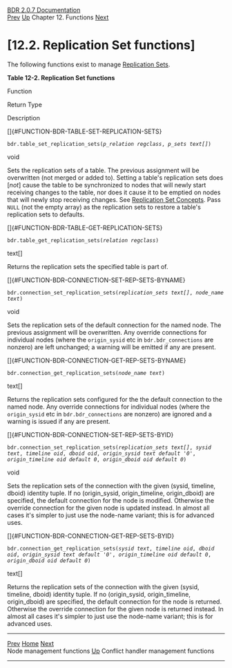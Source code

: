   [BDR 2.0.7 Documentation](README.md)                                                                                                       
  [Prev](functions-node-mgmt.md "Node management functions")   [Up](functions.md)    Chapter 12. Functions    [Next](functions-conflict-handlers.md "Conflict handler management functions")  


# [12.2. Replication Set functions]

The following functions exist to manage [Replication
Sets](replication-sets.md).


**Table 12-2. Replication Set functions**

Function

Return Type

Description

[]{#FUNCTION-BDR-TABLE-SET-REPLICATION-SETS}

`bdr.table_set_replication_sets(`*`p_relation regclass`*`, `*`p_sets text[]`*`)`

void

Sets the replication sets of a table. The previous assignment will be
overwritten (not merged or added to). Setting a table\'s replication
sets does [*not*] cause the table to be synchronized to nodes
that will newly start receiving changes to the table, nor does it cause
it to be emptied on nodes that will newly stop receiving changes. See
[Replication Set Concepts](replication-sets-concepts.md). Pass
`NULL` (not the empty array) as the replication sets to
restore a table\'s replication sets to defaults.

[]{#FUNCTION-BDR-TABLE-GET-REPLICATION-SETS}

`bdr.table_get_replication_sets(`*`relation regclass`*`)`

text\[\]

Returns the replication sets the specified table is part of.

[]{#FUNCTION-BDR-CONNECTION-SET-REP-SETS-BYNAME}

`bdr.connection_set_replication_sets(`*`replication_sets text[]`*`, `*`node_name text`*`)`

void

Sets the replication sets of the default connection for the named node.
The previous assignment will be overwritten. Any override connections
for individual nodes (where the `origin_sysid` etc in
`bdr.bdr_connections` are nonzero) are left unchanged; a
warning will be emitted if any are present.

[]{#FUNCTION-BDR-CONNECTION-GET-REP-SETS-BYNAME}

`bdr.connection_get_replication_sets(`*`node_name text`*`)`

text\[\]

Returns the replication sets configured for the the default connection
to the named node. Any override connections for individual nodes (where
the `origin_sysid` etc in `bdr.bdr_connections` are
nonzero) are ignored and a warning is issued if any are present.

[]{#FUNCTION-BDR-CONNECTION-SET-REP-SETS-BYID}

`bdr.connection_set_replication_sets(`*`replication_sets text[]`*`, `*`sysid text`*`, `*`timeline oid`*`, `*`dboid oid`*`, `*`origin_sysid text default '0'`*`, `*`origin_timeline oid default 0`*`, `*`origin_dboid oid default 0`*`)`

void

Sets the replication sets of the connection with the given (sysid,
timeline, dboid) identity tuple. If no (origin_sysid, origin_timeline,
origin_dboid) are specified, the default connection for the node is
modified. Otherwise the override connection for the given node is
updated instead. In almost all cases it\'s simpler to just use the
node-name variant; this is for advanced uses.

[]{#FUNCTION-BDR-CONNECTION-GET-REP-SETS-BYID}

`bdr.connection_get_replication_sets(`*`sysid text`*`, `*`timeline oid`*`, `*`dboid oid`*`, `*`origin_sysid text default '0'`*`, `*`origin_timeline oid default 0`*`, `*`origin_dboid oid default 0`*`)`

text\[\]

Returns the replication sets of the connection with the given (sysid,
timeline, dboid) identity tuple. If no (origin_sysid, origin_timeline,
origin_dboid) are specified, the default connection for the node is
returned. Otherwise the override connection for the given node is
returned instead. In almost all cases it\'s simpler to just use the
node-name variant; this is for advanced uses.



  ------------------------------------------------- ------------------------------------- ---------------------------------------------------------
  [Prev](functions-node-mgmt.md)     [Home](README.md)     [Next](functions-conflict-handlers.md)  
  Node management functions                          [Up](functions.md)                      Conflict handler management functions
  ------------------------------------------------- ------------------------------------- ---------------------------------------------------------
